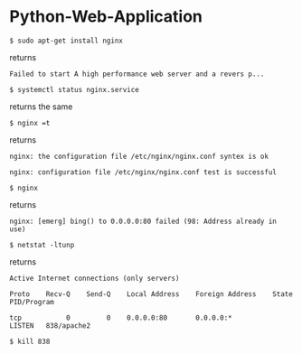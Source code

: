 # Python-Web-Application

`$ sudo apt-get install nginx`

returns

`Failed to start A high performance web server and a revers p...`

`$ systemctl status nginx.service`

returns the same

`$ nginx =t`

returns

`nginx: the configuration file /etc/nginx/nginx.conf syntex is ok`

`nginx: configuration file /etc/nginx/nginx.conf test is successful`

`$ nginx`

returns

`nginx: [emerg] bing() to 0.0.0.0:80 failed (98: Address already in use)`

`$ netstat -ltunp`

returns

`Active Internet connections (only servers)`

`Proto    Recv-Q    Send-Q    Local Address    Foreign Address    State    PID/Program`

`tcp           0         0    0.0.0.0:80       0.0.0.0:*          LISTEN   838/apache2`

`$ kill 838`
